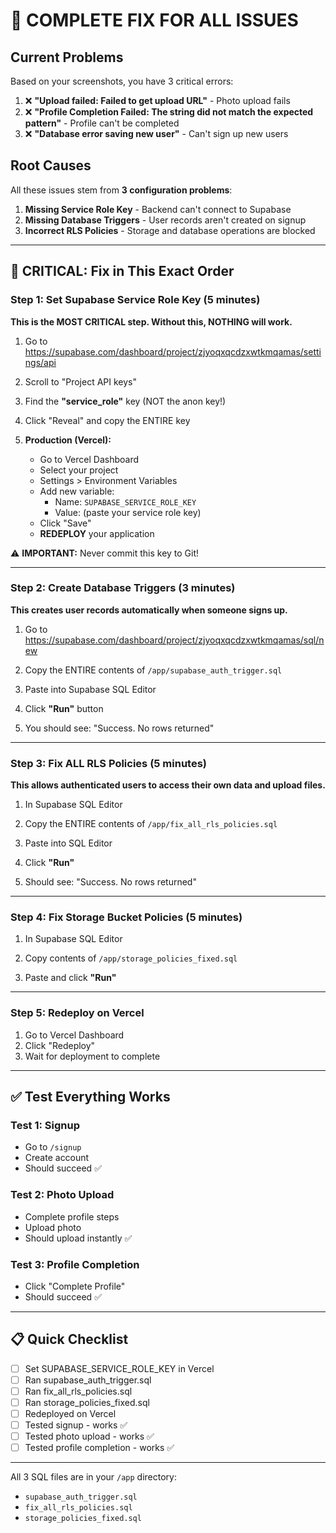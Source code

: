 # 🔧 COMPLETE FIX FOR ALL ISSUES

## Current Problems

Based on your screenshots, you have 3 critical errors:

1. ❌ **"Upload failed: Failed to get upload URL"** - Photo upload fails
2. ❌ **"Profile Completion Failed: The string did not match the expected pattern"** - Profile can't be completed  
3. ❌ **"Database error saving new user"** - Can't sign up new users

## Root Causes

All these issues stem from **3 configuration problems**:

1. **Missing Service Role Key** - Backend can't connect to Supabase
2. **Missing Database Triggers** - User records aren't created on signup
3. **Incorrect RLS Policies** - Storage and database operations are blocked

---

## 🚨 CRITICAL: Fix in This Exact Order

### Step 1: Set Supabase Service Role Key (5 minutes)

**This is the MOST CRITICAL step. Without this, NOTHING will work.**

1. Go to https://supabase.com/dashboard/project/zjyoqxqcdzxwtkmqamas/settings/api

2. Scroll to "Project API keys"

3. Find the **"service_role"** key (NOT the anon key!)

4. Click "Reveal" and copy the ENTIRE key

5. **Production (Vercel):**
   - Go to Vercel Dashboard
   - Select your project
   - Settings > Environment Variables
   - Add new variable:
     - Name: `SUPABASE_SERVICE_ROLE_KEY`
     - Value: (paste your service role key)
   - Click "Save"
   - **REDEPLOY** your application

⚠️ **IMPORTANT:** Never commit this key to Git!

---

### Step 2: Create Database Triggers (3 minutes)

**This creates user records automatically when someone signs up.**

1. Go to https://supabase.com/dashboard/project/zjyoqxqcdzxwtkmqamas/sql/new

2. Copy the ENTIRE contents of `/app/supabase_auth_trigger.sql`

3. Paste into Supabase SQL Editor

4. Click **"Run"** button

5. You should see: "Success. No rows returned"

---

### Step 3: Fix ALL RLS Policies (5 minutes)

**This allows authenticated users to access their own data and upload files.**

1. In Supabase SQL Editor

2. Copy the ENTIRE contents of `/app/fix_all_rls_policies.sql`

3. Paste into SQL Editor

4. Click **"Run"**

5. Should see: "Success. No rows returned"

---

### Step 4: Fix Storage Bucket Policies (5 minutes)

1. In Supabase SQL Editor

2. Copy contents of `/app/storage_policies_fixed.sql`

3. Paste and click **"Run"**

---

### Step 5: Redeploy on Vercel

1. Go to Vercel Dashboard
2. Click "Redeploy"
3. Wait for deployment to complete

---

## ✅ Test Everything Works

### Test 1: Signup
- Go to `/signup`
- Create account
- Should succeed ✅

### Test 2: Photo Upload
- Complete profile steps
- Upload photo
- Should upload instantly ✅

### Test 3: Profile Completion
- Click "Complete Profile"
- Should succeed ✅

---

## 📋 Quick Checklist

- [ ] Set SUPABASE_SERVICE_ROLE_KEY in Vercel
- [ ] Ran supabase_auth_trigger.sql
- [ ] Ran fix_all_rls_policies.sql
- [ ] Ran storage_policies_fixed.sql
- [ ] Redeployed on Vercel
- [ ] Tested signup - works ✅
- [ ] Tested photo upload - works ✅
- [ ] Tested profile completion - works ✅

---

All 3 SQL files are in your `/app` directory:
- `supabase_auth_trigger.sql`
- `fix_all_rls_policies.sql`
- `storage_policies_fixed.sql`
